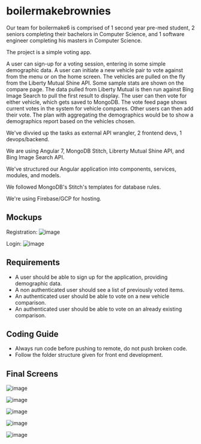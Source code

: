 # boilermakebrownies

Our team for boilermake6 is comprised of 1 second year pre-med student, 2 seniors completing their bachelors in Computer Science, and 1 software engineer completing his masters in Computer Science.

The project is a simple voting app.

A user can sign-up for a voting session, entering in some simple demographic data. A user can initiate a new vehicle pair to vote against from the menu or on the home screen. The vehicles are pulled on the fly from the Liberty Mutual Shine API. Some sample stats are shown on the compare page. The data pulled from Liberty Mutual is then run against Bing Image Search to pull the first result to display. The user can then vote for either vehicle, which gets saved to MongoDB. The vote feed page shows current votes in the system for vehicle compares. Other users can then add their vote. The plan with aggregating the demographics would be to show a demographics report based on the vehicles chosen.

We've divvied up the tasks as external API wrangler, 2 frontend devs, 1 devops/backend.

We are using Angular 7, MongoDB Stitch, Librerty Mutual Shine API, and Bing Image Search API.

We've structured our Angular application into components, services, modules, and models.

We followed MongoDB's Stitch's templates for database rules.

We're using Firebase/GCP for hosting.

## Mockups

Registration:
![image](https://user-images.githubusercontent.com/29419183/47252363-6c38e280-d411-11e8-839d-295e26b0fe1c.png)

Login:
![image](https://user-images.githubusercontent.com/29419183/47252368-7f4bb280-d411-11e8-843e-53b56531f9d8.png)


## Requirements
* A user should be able to sign up for the application, providing demographic data.
* A non authenticated user should see a list of previously voted items.
* An authenticated user should be able to vote on a new vehicle comparison.
* An authenticated user should be able to vote on an already existing comparison.

## Coding Guide
* Always run code before pushing to remote, do not push broken code.
* Follow the folder structure given for front end development.

## Final Screens

![image](https://user-images.githubusercontent.com/29419183/47263427-89cc8180-d4cf-11e8-98b1-da149a191683.png)

![image](https://user-images.githubusercontent.com/29419183/47263431-981a9d80-d4cf-11e8-945a-371ad614f946.png)

![image](https://user-images.githubusercontent.com/29419183/47263438-a23c9c00-d4cf-11e8-8ef3-c62b3faacd05.png)

![image](https://user-images.githubusercontent.com/29419183/47263440-b385a880-d4cf-11e8-9e1d-f274c36bcd58.png)

![image](https://user-images.githubusercontent.com/29419183/47263445-d44dfe00-d4cf-11e8-9ca4-e7ed6b16a245.png)

